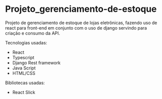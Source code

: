 # Projeto_gerenciamento-de-estoque
Projeto de gerenciamento de estoque de lojas eletrônicas, fazendo uso de react para front-end em conjunto com o uso de django servindo para criação e consumo da API.

Tecnologias usadas:
- React
- Typescript
- Django Rest framework
- Java Script
- HTML/CSS

Bibliotecas usadas:
- React Slick
